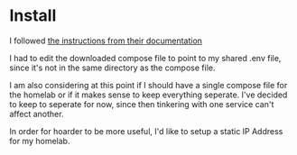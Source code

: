 # Install
I followed [the instructions from their documentation](https://docs.hoarder.app/Installation/docker)

I had to edit the downloaded compose file to point to my shared .env file, since it's not in the same directory as the compose file.

I am also considering at this point if I should have a single compose file for the homelab or if it makes sense to keep everything seperate.  I've decided to keep to seperate for now, since then tinkering with one service can't affect another.

In order for hoarder to be more useful, I'd like to setup a static IP Address for my homelab.